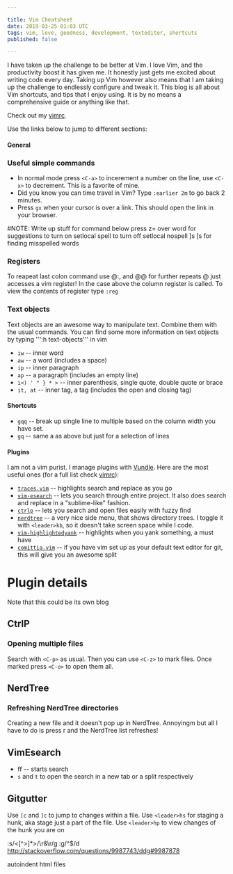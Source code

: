 ```yaml
---

title: Vim Cheatsheet
date: 2019-03-25 01:03 UTC
tags: vim, love, goodness, development, texteditor, shortcuts
published: false

---
```


I have taken up the challenge to be better at Vim. I love Vim, and the productivity boost it has given me. It honestly just gets me excited about writing code every day.
Taking up Vim however also means that I am taking up the challenge to endlessly configure and tweak it. This blog is all about Vim shortcuts, and tips that I enjoy using. It is by no means a comprehensive guide or anything like that.

Check out my [vimrc](https://github.com/shukerov/myconfig/blob/master/.vimrc).

Use the links below to jump to different sections:



#### General


### Useful simple commands

* In normal mode press `<C-a>` to incerement a number on the line, use `<C-x>` to decrement. This is a favorite of mine.
* Did you know you can time travel in Vim? Type `:earlier 2m` to go back 2 minutes.
* Press `gx` when your cursor is over a link. This should open the link in your browser.

#NOTE: Write up stuff for command below
press z= over word for suggestions
to turn on setlocal spell
to turn off setlocal nospell
\]s \[s for finding misspelled words


### Registers

To reapeat last colon command use @:, and @@ for further repeats
@ just accesses a vim register! In the case above the column register is called.
To view the contents of register type `:reg`


### Text objects

Text objects are an awesome way to manipulate text. Combine them with the usual commands.
You can find some more information on text objects by typing ''':h text-objects''' in vim

* `iw` -- inner word
* `aw` -- a word (includes a space)
* `ip` -- inner paragraph
* `ap` -- a paragraph (includes an empty line)
* `i<) ' " } * >` -- inner parenthesis, single quote, double quote or brace
* `it, at` -- inner tag, a tag (includes the open and closing tag)

#### Shortcuts
* `gqq` -- break up single line to multiple based on the column width you have set.
* `gq` -- same a as above but just for a selection of lines

#### Plugins

I am not a vim purist. I manage plugins with [Vundle](https://github.com/VundleVim/Vundle.vim). Here are the most useful ones (for a full list check [vimrc]()):

* [`traces.vim`](https://github.com/markonm/traces.vim) -- highlights search and replace as you go
* [`vim-esearch`](https://github.com/eugen0329/vim-esearch) -- lets you search through entire project. It also does search and replace in a "sublime-like" fashion.
* [`ctrlp`](https://github.com/ctrlpvim/ctrlp.vim) -- lets you search and open files easily with fuzzy find
* [`nerdtree`](https://github.com/machakann/vim-highlightedyank) -- a very nice side menu, that shows directory trees. I toggle it with `<leader>kb`, so it doesn't take screen space while I code.
* [`vim-highlightedyank`](https://github.com/machakann/vim-highlightedyank) -- highlights when you yank something, a must have
* [`comittia.vim`](https://github.com/rhysd/committia.vim') -- if you have vim set up as your default text editor for git, this will give you an awesome split

# Plugin details
Note that this could be its own blog

## CtrlP
### Opening multiple files
Search with `<C-p>` as usual. Then you can use `<C-z>` to mark files. Once marked press `<C-o>` to open them all.

## NerdTree
### Refreshing NerdTree directories
Creating a new file and it doesn't pop up in NerdTree. Annoyingm but all I have to do is press r and the NerdTree list refreshes!

## VimEsearch
   * <leader> ff -- starts search
   * `s` and `t` to open the search in a new tab or a split respectively

## Gitgutter

Use `[c` and `]c` to jump to changes within a file.
Use `<leader>hs` for staging a hunk, aka stage just a part of the file.
Use `<leader>hp` to view changes of the hunk you are on

:s/<[^>]*>/\r&\r/g
:g/^$/d
http://stackoverflow.com/questions/9987743/ddg#9987878

autoindent html files
